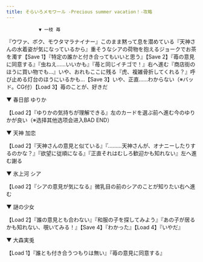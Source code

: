```yaml
---
title: そらいろメモワール -Precious summer vacation！-攻略
---
```


                ▼ 一枝 苺

『ウワァ、ボク、モウタマラナイナー』このまま黙って息を潜めている『天神さんの水着姿が気になっているから』重そうなシアの荷物を抱えるジョークでお茶を濁す【Save 1】『特定の誰かと付き合ってもいいと思う』【Save 2】『苺の意見に同意する』『虫ねえ……いいかも』『苺と同じイチゴで！』右へ進む『商店街のほうに買い物でも…』いや、おれもここに残る『虎、複雑骨折してくれる？』呼び止める灯台のほうにいるかも…【Save 3】いや、正直……わからない（※バッド。CG付）【Load 3】苺のことが、好きだ

▼ 春日部 ゆりか

【Load 2】『ゆりかの気持ちが理解できる』左のカードを選ぶ前へ進む今のゆりかが良い（※选择其他选项会进入BAD END）

▼ 天神 加恋

【Load 2】『天神さんの意見と似ている』『………天神さんが、オナニーしたりするのかな？』『欲望に従順になる』『正直それはむしろ歓迎かも知れない』左へ進む謝る

▼ 氷上河 シア

【Load 2】『シアの意見が気になる』微乳目の前のシアのことが知りたい右へ進む

▼ 謎の少女

【Load 2】『誰の意見とも合わない』『和服の子を探してみよう』『あの子が居るかも知れない、覗いてみる！』【Save 4】『わかった』【Load 4】『いやだ』

▼ 大森実兎

【Load 1】『誰とも付き合うつもりは無い』『苺の意見に同意する』 
              
